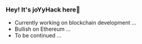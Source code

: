 ### Hey! It's joYyHack here🤞
- Currently working on blockchain development ...
- Bullish on Ethereum ...
- To be continued ...
